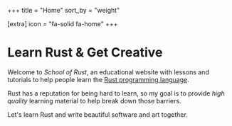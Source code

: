 +++
title = "Home"
sort_by = "weight"

[extra]
icon = "fa-solid fa-home"
+++

# <i class="fa-solid fa-gear"></i> Learn Rust & Get Creative

Welcome to *School of Rust*, an educational website with lessons and
tutorials to help people learn the
[Rust programming language](https://www.rust-lang.org/).

Rust has a reputation for being hard to learn, so my goal is to provide
*high quality* learning material to help break down those barriers.

Let's learn Rust and write beautiful software and art together.